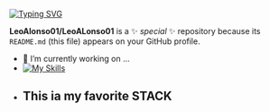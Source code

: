 [![Typing SVG](https://readme-typing-svg.herokuapp.com?font=Fira+Code&pause=1000&width=435&lines=Bienvenidos+a+este+sitio)](https://git.io/typing-svg)


**LeoAlonso01/LeoALonso01** is a ✨ _special_ ✨ repository because its `README.md` (this file) appears on your GitHub profile.

- 🔭 I’m currently working on ...
- [![My Skills](https://skillicons.dev/icons?i=js,html,css,wasm)](https://skillicons.dev)
- ## This ia my favorite STACK
<!--
- 👯 I’m looking to collaborate on ...
- 🤔 I’m looking for help with ...
- 💬 Ask me about ...
- 📫 How to reach me: ...
- 😄 Pronouns: ...
- ⚡ Fun fact: ...
-->


